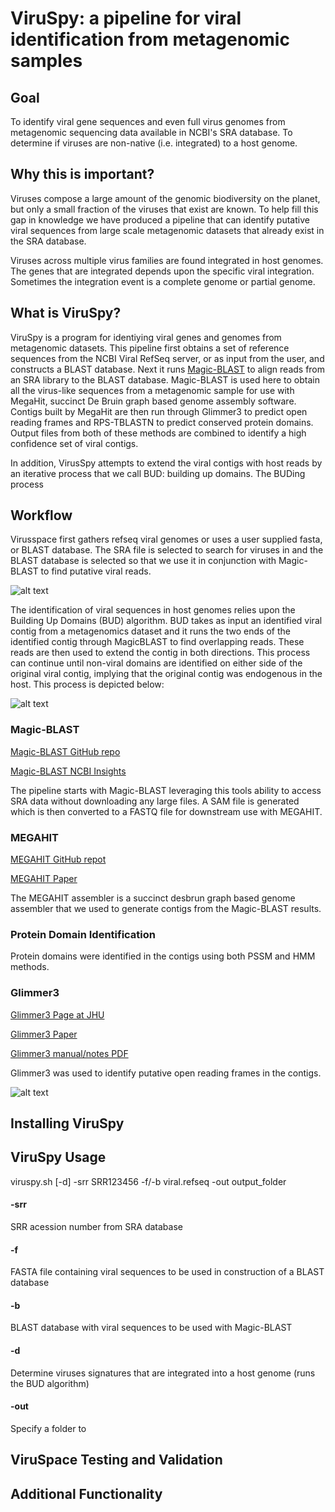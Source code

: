 # ViruSpy: a pipeline for viral identification from metagenomic samples

## Goal

To identify viral gene sequences and even full virus genomes from metagenomic sequencing data available in NCBI's SRA database. To determine if viruses are non-native (i.e. integrated) to a host genome.

## Why this is important?

Viruses compose a large amount of the genomic biodiversity on the planet, but only a small fraction of the viruses that exist are known. To help fill this gap in knowledge we have produced a pipeline that can identify putative viral sequences from large scale metagenomic datasets that already exist in the SRA database.

Viruses across multiple virus families are found integrated in host genomes. The genes that are integrated depends upon the specific viral integration. Sometimes the integration event is a complete genome or partial genome.

## What is ViruSpy?

ViruSpy is a program for identiying viral genes and genomes from metagenomic datasets. This pipeline first obtains a set of reference sequences from the NCBI Viral RefSeq server, or as input from the user, and constructs a BLAST database. Next it runs [Magic-BLAST](https://ncbi.github.io/magicblast/) to align reads from an SRA library to the BLAST database. Magic-BLAST is used here to obtain all the virus-like sequences from a metagenomic sample for use with MegaHit, succinct De Bruin graph based genome assembly software. Contigs built by MegaHit are then run through Glimmer3 to predict open reading frames and RPS-TBLASTN to predict conserved protein domains. Output files from both of these methods are combined to identify a high confidence set of viral contigs.

In addition, VirusSpy attempts to extend the viral contigs with host reads by an iterative process that we call BUD: building up domains. The BUDing process 

## Workflow 

Virusspace first gathers refseq viral genomes or uses a user supplied fasta, or BLAST database. The SRA file is selected to search for viruses in and the BLAST database is selected so that we use it in conjunction with Magic-BLAST to find putative viral reads.

![alt text](https://github.com/NCBI-Hackathons/VirusCore/blob/master/Slide2.jpg "Obtaining SRA Data and BLAST Databases")

The identification of viral sequences in host genomes relies upon the Building Up Domains (BUD) algorithm. BUD takes as input an identified viral contig from a metagenomics dataset and it runs the two ends of the identified contig through MagicBLAST to find overlapping reads. These reads are then used to extend the contig in both directions. This process can continue until non-viral domains are identified on either side of the original viral contig, implying that the original contig was endogenous in the host. This process is depicted below:

![alt text](https://github.com/NCBI-Hackathons/VirusCore/blob/master/BUD.png "Building up domains algorithm")

### Magic-BLAST

[Magic-BLAST GitHub repo](https://github.com/boratyng/magicblast)

[Magic-BLAST NCBI Insights](https://ncbiinsights.ncbi.nlm.nih.gov/2016/10/13/introducing-magic-blast/)

The pipeline starts with Magic-BLAST leveraging this tools ability to access SRA data without downloading any large files. A SAM file is generated which is then converted to a FASTQ file for downstream use with MEGAHIT.

### MEGAHIT

[MEGAHIT GitHub repot](https://github.com/voutcn/megahit)

[MEGAHIT Paper](https://www.ncbi.nlm.nih.gov/pubmed/25609793)

The MEGAHIT assembler is a succinct desbrun graph based genome assembler that we used to generate contigs from the Magic-BLAST results.

### Protein Domain Identification

Protein domains were identified in the contigs using both PSSM and HMM methods. 

### Glimmer3

[Glimmer3 Page at JHU](https://ccb.jhu.edu/software/glimmer/)

[Glimmer3 Paper](https://ccb.jhu.edu/papers/glimmer3.pdf)

[Glimmer3 manual/notes PDF](https://ccb.jhu.edu/software/glimmer/glim302notes.pdf)

Glimmer3 was used to identify putative open reading frames in the contigs.

![alt text](https://github.com/NCBI-Hackathons/VirusCore/blob/master/Slide3.jpg "The Pipeline")

## Installing ViruSpy

## ViruSpy Usage

viruspy.sh [-d] -srr SRR123456 -f/-b viral.refseq -out output_folder

#### -srr

  SRR acession number from SRA database

#### -f 

  FASTA file containing viral sequences to be used in construction of a BLAST database

#### -b 

  BLAST database with viral sequences to be used with Magic-BLAST

#### -d
   
  Determine viruses signatures that are integrated into a host genome (runs the BUD algorithm)

#### -out

  Specify a folder to 

## ViruSpace Testing and Validation

## Additional Functionality












